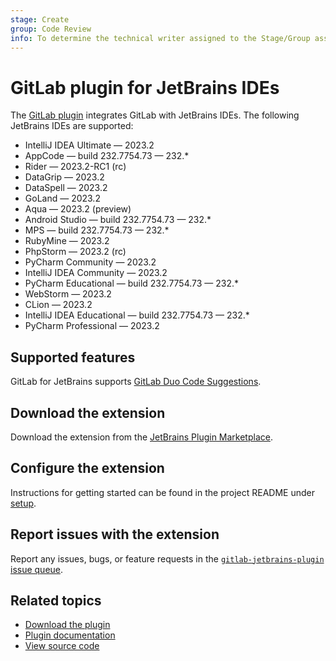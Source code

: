 ```yaml
---
stage: Create
group: Code Review
info: To determine the technical writer assigned to the Stage/Group associated with this page, see https://about.gitlab.com/handbook/product/ux/technical-writing/#assignments
---
```


# GitLab plugin for JetBrains IDEs

The [GitLab plugin](https://plugins.jetbrains.com/plugin/22325-gitlab)
integrates GitLab with JetBrains IDEs. The following JetBrains IDEs are supported:

- IntelliJ IDEA Ultimate — 2023.2
- AppCode — build 232.7754.73 — 232.*
- Rider — 2023.2-RC1 (rc)
- DataGrip — 2023.2
- DataSpell — 2023.2
- GoLand — 2023.2
- Aqua — 2023.2 (preview)
- Android Studio — build 232.7754.73 — 232.*
- MPS — build 232.7754.73 — 232.*
- RubyMine — 2023.2
- PhpStorm — 2023.2 (rc)
- PyCharm Community — 2023.2
- IntelliJ IDEA Community — 2023.2
- PyCharm Educational — build 232.7754.73 — 232.*
- WebStorm — 2023.2
- CLion — 2023.2
- IntelliJ IDEA Educational — build 232.7754.73 — 232.*
- PyCharm Professional — 2023.2

## Supported features

GitLab for JetBrains supports [GitLab Duo Code Suggestions](../../user/project/repository/code_suggestions/index.md).

## Download the extension

Download the extension from the [JetBrains Plugin Marketplace](https://plugins.jetbrains.com/plugin/22325-gitlab).

## Configure the extension

Instructions for getting started can be found in the project README under [setup](https://gitlab.com/gitlab-org/editor-extensions/gitlab-jetbrains-plugin#setup).

## Report issues with the extension

Report any issues, bugs, or feature requests in the
[`gitlab-jetbrains-plugin` issue queue](https://gitlab.com/gitlab-org/editor-extensions/gitlab-jetbrains-plugin/-/issues).

## Related topics

- [Download the plugin](https://plugins.jetbrains.com/plugin/22325-gitlab)
- [Plugin documentation](https://gitlab.com/gitlab-org/editor-extensions/gitlab-jetbrains-plugin/-/blob/main/README.md)
- [View source code](https://gitlab.com/gitlab-org/editor-extensions/gitlab-jetbrains-plugin)

